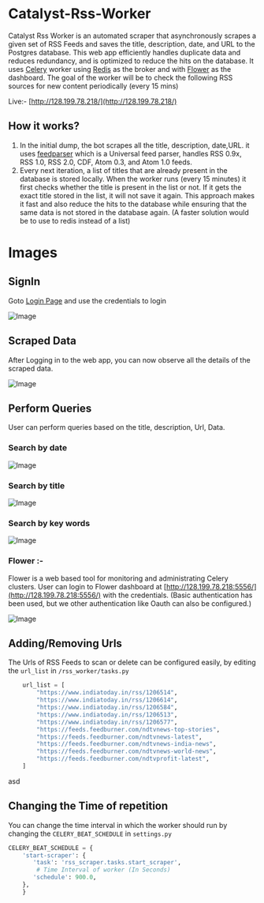 # Catalyst-Rss-Worker

Catalyst Rss Worker is an automated scraper that asynchronously scrapes a given set of RSS Feeds and saves the title, description, date, and URL to the Postgres database. This web app efficiently handles duplicate data and reduces redundancy, and is optimized to reduce the hits on the database. It uses [Celery](http://docs.celeryproject.org) worker using [Redis](https://redis.io/) as the broker and with [Flower](https://flower.readthedocs.io) as the dashboard. The goal of the worker will be to check the following RSS sources for new content periodically (every 15 mins) 

Live:- [http://128.199.78.218/](http://128.199.78.218/)

## How it works?
1. In the initial dump, the bot scrapes all the title, description, date,URL. it uses [feedparser](https://pypi.org/project/feedparser/) which is a Universal feed parser, handles RSS 0.9x, RSS 1.0, RSS 2.0, CDF, Atom 0.3, and Atom 1.0 feeds.
2. Every next iteration, a list of titles that are already present in the database is stored locally. When the worker runs (every 15 minutes) it first checks whether the title is present in the list or not. If it gets the exact title stored in the list, it will not save it again. This approach makes it fast and also reduce the hits to the database while ensuring that the same data is not stored in the database again. (A faster solution would be to use to redis instead of a list)

# Images
## SignIn
Goto [Login Page](http://128.199.78.218/) and use the credentials to login

![Image](https://drive.google.com/uc?export=view&id=1fybxtfJTGkhD7vEA6LVec28Mc8gIfDb3)

## Scraped Data
After Logging in to the web app, you can now observe all the details of the scraped data.

![Image](https://drive.google.com/uc?export=view&id=1ecIU82FcEjkvQdO0SyIu-oknlkzV6eat)

## Perform Queries
User can perform queries based on the title, description, Url, Data.

### Search by date
![Image](https://drive.google.com/uc?export=view&id=1wLwxfRTWKZgImZC3RPYFIZ7OoDWHlrUq)

### Search by title
![Image](https://drive.google.com/uc?export=view&id=1AWu6St-YsDF6vbbZdHB87M3WoZVWkhuN)

### Search by key words
![Image](https://drive.google.com/uc?export=view&id=1VhUolc6xx39glDL5I8gtN6rlfwEBk-Fj)

### Flower :-
Flower is a web based tool for monitoring and administrating Celery clusters.
User can login to Flower dashboard at 
[http://128.199.78.218:5556/](http://128.199.78.218:5556/) with the credentials.
(Basic authentication has been used, but we other authentication like Oauth can also be configured.)

![Image](https://drive.google.com/uc?export=view&id=1r0mCWN74w-UhMo4GygUcLqJNcL_gIIGD)

## Adding/Removing Urls

The Urls of RSS Feeds to scan or delete can be configured easily, by editing the 
`url_list` in `/rss_worker/tasks.py` 

```python
    url_list = [
        "https://www.indiatoday.in/rss/1206514",
        "https://www.indiatoday.in/rss/1206614",
        "https://www.indiatoday.in/rss/1206584",
        "https://www.indiatoday.in/rss/1206513",
        "https://www.indiatoday.in/rss/1206577",
        "https://feeds.feedburner.com/ndtvnews-top-stories",
        "https://feeds.feedburner.com/ndtvnews-latest",
        "https://feeds.feedburner.com/ndtvnews-india-news", 
        "https://feeds.feedburner.com/ndtvnews-world-news",
        "https://feeds.feedburner.com/ndtvprofit-latest",
    ]

```
asd
## Changing the Time of repetition
You can change the time interval in which the worker should run by changing the `CELERY_BEAT_SCHEDULE` in `settings.py`
```python
CELERY_BEAT_SCHEDULE = {
    'start-scraper': {
       'task': 'rss_scraper.tasks.start_scraper',
        # Time Interval of worker (In Seconds)
       'schedule': 900.0,
    },
    }

```


